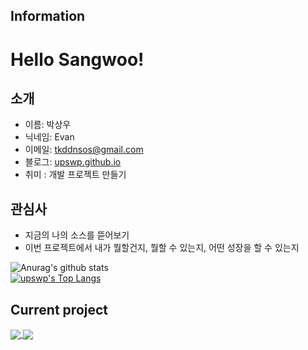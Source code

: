 <h2>Information</h2>

<!--
**upswp/upswp** is a ✨ _special_ ✨ repository because its `README.md` (this file) appears on your GitHub profile.

Here are some ideas to get you started:

- 🔭 I’m currently working on ...

- 🌱 I’m currently learning ...

- 👯 I’m looking to collaborate on ...

- 🤔 I’m looking for help with ...

- 💬 Ask me about ...

- 📫 How to reach me: ...

- 😄 Pronouns: ...

- ⚡ Fun fact: ...
  -->

  # Hello Sangwoo!

  ## 소개

  - 이름: 박상우
  - 닉네임: Evan
  - 이메일: [tkddnsos@gmail.com](tkddnsos@gmail.com)
  - 블로그: [upswp.github.io](https://upswp.github.io/)
  - 취미 : 개발 프로젝트 만들기

  ## 관심사

  - 지금의 나의 소스를 뜯어보기
  - 이번 프로젝트에서 내가 뭘할건지, 뭘할 수 있는지, 어떤 성장을 할 수 있는지

  ![Anurag's github stats](https://github-readme-stats.vercel.app/api?username=upswp&show_icons=true&theme=radical)
  <br>
  [![upswp's Top Langs](https://github-readme-stats.vercel.app/api/top-langs/?username=upswp&layout=compact&theme=radical)](https://github.com/anuraghazra/github-readme-stats)

<h2>Current project</h2>

<a href="https://github.com/upswp/SOLAFY_1.0.0">
  <img align="center" src="https://github-readme-stats.vercel.app/api/pin/?username=upswp&repo=SOLAFY_1.0.0" />
</a>
<a href="https://github.com/upswp/SOLAFY_2.0.0">
  <img align="center" src="https://github-readme-stats.vercel.app/api/pin/?username=upswp&repo=SOLAFY_2.0.0" />

